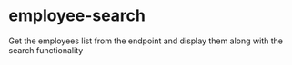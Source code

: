 # employee-search
Get the employees list from the endpoint and display them along with the search functionality
